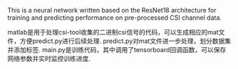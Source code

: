 
This is a neural network written based on the ResNet18 architecture for training and predicting performance on pre-processed CSI channel data.

matlab是用于处理csi-tool收集的二进制csi信号的代码，可以生成相应的mat文件，方便predict.py进行后续处理.
predict.py对mat文件进一步处理，划分数据集并添加标签.
main.py是训练代码，其中调用了tensorboard回调函数，可以保存网络参数并实时监控训练进度.
